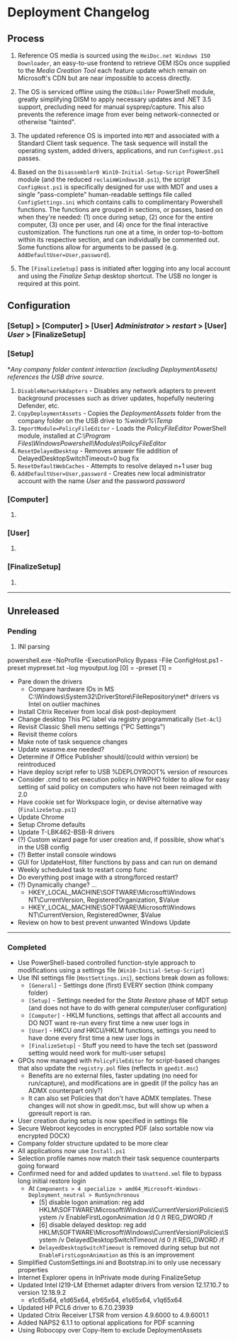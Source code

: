 Deployment Changelog
================================================================

Process
----------------------------------------------------------------

1. Reference OS media is sourced using the `HeiDoc.net Windows ISO Downloader`, an easy-to-use frontend to retrieve OEM ISOs once supplied to the *Media Creation Tool* each feature update which remain on Microsoft's CDN but are near impossible to access directly.

2. The OS is serviced offline using the `OSDBuilder` PowerShell module, greatly simplifying DISM to apply necessary updates and .NET 3.5 support, precluding need for manual sysprep/capture. This also prevents the reference image from ever being network-connected or otherwise "tainted".

3. The updated reference OS is imported into `MDT` and associated with a Standard Client task sequence. The task sequence will install the operating system, added drivers, applications, and run  `ConfigHost.ps1` passes.

4. Based on the `Disassembler0 Win10-Initial-Setup-Script` PowerShell module (and the reduced `reclaimWindows10.ps1`), the script `ConfigHost.ps1` is specifically designed for use with MDT and uses a single "pass-complete" human-readable settings file called `ConfigSettings.ini` which contains calls to complimentary Powershell functions. The functions are grouped in sections, or passes, based on when they're needed: (1) once during setup, (2) once for the entire computer, (3) once per user, and (4) once for the final interactive customization. The functions run one at a time, in order top-to-bottom within its respective section, and can individually be commented out. Some functions allow for arguments to be passed (e.g. `AddDefaultUser=User,password`).

5. The `[FinalizeSetup]` pass is initiated after logging into any local account and using the *Finalize Setup* desktop shortcut. The USB no longer is required at this point.

Configuration
----------------------------------------------------------------

### [Setup] > [Computer] > [User] *Administrator* > *restart* > [User] *User* > [FinalizeSetup]

### [Setup]
**Any company folder content interaction (excluding DeploymentAssets) references the USB drive source.*

1. `DisableNetworkAdapters` - Disables any network adapters to prevent background processes such as driver updates, hopefully neutering Defender, etc.
2. `CopyDeploymentAssets` - Copies the *DeploymentAssets* folder from the company folder on the USB drive to *%windir%\Temp*
3. `ImportModule=PolicyFileEditor` - Loads the *PolicyFileEditor* PowerShell module, installed at *C:\Program Files\WindowsPowershell\Modules\PolicyFileEditor*
4. `ResetDelayedDesktop` - Removes answer file addition of DelayedDesktopSwitchTimeout=0 bug fix
5. `ResetDefaultWebCaches` - Attempts to resolve delayed n+1 user bug
6. `AddDefaultUser=User,password` - Creates new local administrator account with the name *User* and the password *password*

### [Computer]

1.  

### [User]

1. 

### [FinalizeSetup]

1. 

****************************************************************

Unreleased
----------------------------------------------------------------

### Pending

1. INI parsing

powershell.exe -NoProfile -ExecutionPolicy Bypass -File ConfigHost.ps1 -preset mypreset.txt -log myoutput.log
[0] = -preset
[1] = 


* Pare down the drivers
    - Compare hardware IDs in MS C:\Windows\System32\DriverStore\FileRepository\net* drivers vs Intel on outlier machines
* Install Citrix Receiver from local disk post-deployment
* Change desktop This PC label via registry programmatically (`Set-Acl`)
* Revisit Classic Shell menu settings ("PC Settings")
* Revisit theme colors
* Make note of task sequence changes
* Update wsasme.exe needed?
* Determine if Office Publisher should/(could within version) be reintroduced
* Have deploy script refer to USB %DEPLOYROOT% version of resources
* Consider .cmd to set execution policy in NWPHO folder to allow for easy setting of said policy on computers who have not been reimaged with 2.0
* Have cookie set for Workspace login, or devise alternative way (`FinalizeSetup.ps1`)
* Update Chrome
* Setup Chrome defaults
* Update T-LBK462-BSB-R drivers
* (?) Custom wizard page for user creation and, if possible, show what's in the USB config
* (?) Better install console windows
* GUI for UpdateHost, filter functions by pass and can run on demand
* Weekly scheduled task to restart comp func
* Do everything post image with a strong/forced restart?
* (?) Dynamically change? ...
    - HKEY_LOCAL_MACHINE\SOFTWARE\Microsoft\Windows NT\CurrentVersion, RegisteredOrganization, $Value
    - HKEY_LOCAL_MACHINE\SOFTWARE\Microsoft\Windows NT\CurrentVersion, RegisteredOwner, $Value
* Review on how to best prevent unwanted Windows Update

----------------------------------------------------------------

### Completed

* Use PowerShell-based controlled function-style approach to modifications using a settings file (`Win10-Initial-Setup-Script`)
* Use INI settings file (`HostSettings.ini`), sections break down as follows:
    - `[General]` - Settings done (first) EVERY section (think company folder)
    - `[Setup]` - Settings needed for the *State Restore* phase of MDT setup (and does not have to do with general computer/user configuration)
    - `[Computer]` - HKLM functions, settings that affect all accounts and DO NOT want re-run every first time a new user logs in
    - `[User]` - HKCU *and* HKCU/HKLM functions, settings you need to have done every first time a new user logs in
    - `[FinalizeSetup]` - Stuff you need to have the tech set (password setting would need work for multi-user setups)
* GPOs now managed with `PolicyFileEditor` for script-based changes that also update the `registry.pol` files (reflects in `gpedit.msc`)
    - Benefits are no external files, faster updating (no need for run/capture), and modifications are in gpedit (if the policy has an ADMX counterpart only?)
    - It can also set Policies that don't have ADMX templates. These changes will not show in gpedit.msc, but will show up when a gpresult report is ran.
* User creation during setup is now specified in settings file
* Secure Webroot keycodes in encrypted PDF (also sortable now via encrypted DOCX)
* Company folder structure updated to be more clear
* All applications now use `Install.ps1`
* Selection profile names now match their task sequence counterparts going forward
* Confirmed need for and added updates to `Unattend.xml` file to bypass long initial restore login
    - At `Components > 4 specialize > amd64_Microsoft-Windows-Deployment_neutral > RunSynchronous`
        - [5] disable logon animation: reg add HKLM\SOFTWARE\Microsoft\Windows\CurrentVersion\Policies\System /v EnableFirstLogonAnimation /d 0 /t REG_DWORD /f
        - [6] disable delayed desktop: reg add HKLM\SOFTWARE\Microsoft\Windows\CurrentVersion\Policies\System /v DelayedDesktopSwitchTimeout /d 0 /t REG_DWORD /f
        - `DelayedDesktopSwitchTimeout` is removed during setup but not `EnableFirstLogonAnimation` as this is an improvement
* Simplified CustomSettings.ini and Bootstrap.ini to only use necessary properties
* Internet Explorer opens in InPrivate mode during FinalizeSetup
* Updated Intel I219-LM Ethernet adapter drivers from version 12.17.10.7 to version 12.18.9.2
    - e1c65x64, e1d65x64, e1r65x64, e1s65x64, v1q65x64
* Updated HP PCL6 driver to 6.7.0.23939
* Updated Citrix Receiver LTSR from version 4.9.6000 to 4.9.6001.1
* Added NAPS2 6.1.1 to optional applications for PDF scanning
* Using Robocopy over Copy-Item to exclude DeploymentAssets